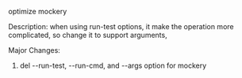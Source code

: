 optimize mockery

Description:
when using run-test options, it make the operation more
complicated, so change it to support arguments,

Major Changes:
1. del --run-test, --run-cmd, and --args option for mockery
